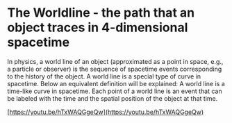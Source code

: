 # The Worldline - the path that an object traces in 4-dimensional spacetime

In physics, a world line of an object (approximated as a point in space, e.g., a particle or observer) is the sequence of spacetime events corresponding to the history of the object. A world line is a special type of curve in spacetime. Below an equivalent definition will be explained: A world line is a time-like curve in spacetime. Each point of a world line is an event that can be labeled with the time and the spatial position of the object at that time.

[https://youtu.be/hTxWAQGgeQw](https://youtu.be/hTxWAQGgeQw)